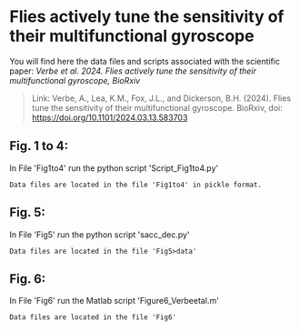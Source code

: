 # Flies actively tune the sensitivity of their multifunctional gyroscope

You will find here the data files and scripts associated with the scientific paper: _Verbe et al. 2024. Flies actively tune the sensitivity of their multifunctional gyroscope, BioRxiv_

> Link: Verbe, A., Lea, K.M., Fox, J.L., and Dickerson, B.H. (2024). Flies tune the sensitivity of their multifunctional gyroscope. BioRxiv, doi: https://doi.org/10.1101/2024.03.13.583703 
> 

## Fig. 1 to 4: 
In File 'Fig1to4' run the python script 'Script_Fig1to4.py' 
``` 
Data files are located in the file 'Fig1to4' in pickle format. 
```

## Fig. 5: 
In File 'Fig5' run the python script 'sacc_dec.py' 
``` 
Data files are located in the file 'Fig5>data'
```

## Fig. 6: 
In File 'Fig6' run the Matlab script 'Figure6_Verbeetal.m'
``` 
Data files are located in the file 'Fig6'  
```

